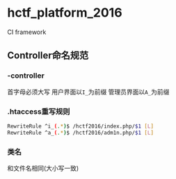 # hctf_platform_2016
CI framework


## Controller命名规范
### -controller
首字母必须大写
用户界面以`I_`为前缀
管理员界面以`A_`为前缀

### .htaccess重写规则
```bash
RewriteRule ^i_(.*)$ /hctf2016/index.php/$1 [L] 
RewriteRule ^a_(.*)$ /hctf2016/adm1n.php/$1 [L] 
```

### 类名
和文件名相同(大小写一致)
